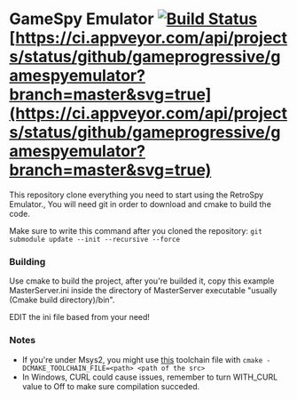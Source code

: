 # GameSpy Emulator [![Build Status](https://travis-ci.org/GameProgressive/GameSpyEmulator.svg?branch=master)](https://travis-ci.org/GameProgressive/GameSpyEmulator) [https://ci.appveyor.com/api/projects/status/github/gameprogressive/gamespyemulator?branch=master&svg=true](https://ci.appveyor.com/api/projects/status/github/gameprogressive/gamespyemulator?branch=master&svg=true)


This repository clone everything you need to start using the RetroSpy Emulator.,
You will need git in order to download and cmake to build the code.

Make sure to write this command after you cloned the repository:
`git submodule update --init --recursive --force`

### Building
Use cmake to build the project, after you're builded it, copy this example MasterServer.ini inside
the directory of MasterServer executable "usually (Cmake build directory)/bin".

EDIT the ini file based from your need!

### Notes
- If you're under Msys2, you might use [this](https://github.com/arves100/randomscript/blob/master/msys2-toolchain.cmake) toolchain file with `cmake -DCMAKE_TOOLCHAIN_FILE=<path> <path of the src>`
- In Windows, CURL could cause issues, remember to turn WITH_CURL value to Off to make sure compilation succeded.
